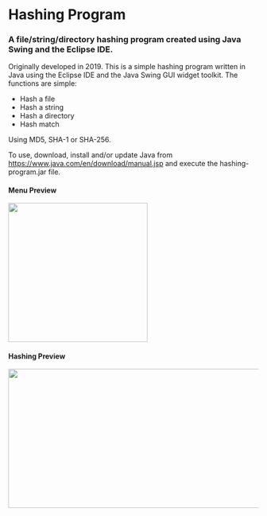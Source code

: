 
# **Hashing Program**

### A file/string/directory hashing program created using Java Swing and the Eclipse IDE.

Originally developed in 2019. This is a simple hashing program written in Java using the Eclipse IDE and the Java Swing GUI widget toolkit. The functions are simple:

- Hash a file
- Hash a string
- Hash a directory
- Hash match

Using MD5, SHA-1 or SHA-256.

To use, download, install and/or update Java from https://www.java.com/en/download/manual.jsp and execute the hashing-program.jar file.

#### Menu Preview <br><br><img src="https://user-images.githubusercontent.com/116100231/197377281-feb1b234-494b-401f-9473-2646f5518c84.png" width="280" height="280">

#### Hashing Preview <br><br><img src="https://user-images.githubusercontent.com/116100231/197377302-52cb50f1-b54b-4728-86e5-0d2a13093a4f.png" width="620" height="280">
